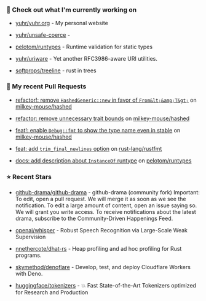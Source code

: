### 👷 Check out what I'm currently working on



- [yuhr/yuhr.org](https://github.com/yuhr/yuhr.org) - My personal website

- [yuhr/unsafe-coerce](https://github.com/yuhr/unsafe-coerce) - 

- [pelotom/runtypes](https://github.com/pelotom/runtypes) - Runtime validation for static types

- [yuhr/uriware](https://github.com/yuhr/uriware) - Yet another RFC3986-aware URI utilities.

- [softprops/treeline](https://github.com/softprops/treeline) - rust in trees

### 🔨 My recent Pull Requests



- [refactor!: remove `HashedGeneric::new` in favor of `From&lt;&amp;T&gt;`](https://github.com/milkey-mouse/hashed/pull/5) on [milkey-mouse/hashed](https://github.com/milkey-mouse/hashed)

- [refactor: remove unnecessary trait bounds](https://github.com/milkey-mouse/hashed/pull/4) on [milkey-mouse/hashed](https://github.com/milkey-mouse/hashed)

- [feat!: enable `Debug::fmt` to show the type name even in stable](https://github.com/milkey-mouse/hashed/pull/3) on [milkey-mouse/hashed](https://github.com/milkey-mouse/hashed)

- [feat: add `trim_final_newlines` option](https://github.com/rust-lang/rustfmt/pull/5653) on [rust-lang/rustfmt](https://github.com/rust-lang/rustfmt)

- [docs: add description about `InstanceOf` runtype](https://github.com/pelotom/runtypes/pull/313) on [pelotom/runtypes](https://github.com/pelotom/runtypes)

### ⭐ Recent Stars



- [github-drama/github-drama](https://github.com/github-drama/github-drama) - github-drama (community fork) Important:  To edit, open a pull request. We will merge it as soon as we see the notification.  To edit a large amount of content, open an issue saying so. We will grant you write access.  To receive notifications about the latest drama, subscribe to the Community-Driven Happenings Feed.

- [openai/whisper](https://github.com/openai/whisper) - Robust Speech Recognition via Large-Scale Weak Supervision

- [nnethercote/dhat-rs](https://github.com/nnethercote/dhat-rs) - Heap profiling and ad hoc profiling for Rust programs.

- [skymethod/denoflare](https://github.com/skymethod/denoflare) - Develop, test, and deploy Cloudflare Workers with Deno.

- [huggingface/tokenizers](https://github.com/huggingface/tokenizers) - 💥 Fast State-of-the-Art Tokenizers optimized for Research and Production